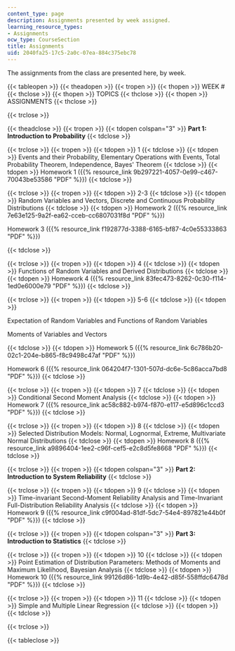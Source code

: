 ```yaml
---
content_type: page
description: Assignments presented by week assigned.
learning_resource_types:
- Assignments
ocw_type: CourseSection
title: Assignments
uid: 2040fa25-17c5-2a0c-07ea-884c375ebc78
---
```


The assignments from the class are presented here, by week.

{{< tableopen >}}
{{< theadopen >}}
{{< tropen >}}
{{< thopen >}}
WEEK #
{{< thclose >}}
{{< thopen >}}
TOPICS
{{< thclose >}}
{{< thopen >}}
ASSIGNMENTS
{{< thclose >}}

{{< trclose >}}

{{< theadclose >}}
{{< tropen >}}
{{< tdopen colspan="3" >}}
**Part 1: Introduction to Probability**
{{< tdclose >}}

{{< trclose >}}
{{< tropen >}}
{{< tdopen >}}
1
{{< tdclose >}}
{{< tdopen >}}
Events and their Probability, Elementary Operations with Events, Total Probability Theorem, Independence, Bayes' Theorem
{{< tdclose >}}
{{< tdopen >}}
Homework 1 ({{% resource_link 9b297221-4057-0e99-c467-70043be53586 "PDF" %}})
{{< tdclose >}}

{{< trclose >}}
{{< tropen >}}
{{< tdopen >}}
2-3
{{< tdclose >}}
{{< tdopen >}}
Random Variables and Vectors, Discrete and Continuous Probability Distributions
{{< tdclose >}}
{{< tdopen >}}
Homework 2 ({{% resource_link 7e63e125-9a2f-ea62-cceb-cc6807031f8d "PDF" %}})

Homework 3 ({{% resource_link f192877d-3388-6165-bf87-4c0e55333863 "PDF" %}})


{{< tdclose >}}

{{< trclose >}}
{{< tropen >}}
{{< tdopen >}}
4
{{< tdclose >}}
{{< tdopen >}}
Functions of Random Variables and Derived Distributions
{{< tdclose >}}
{{< tdopen >}}
Homework 4 ({{% resource_link 83fec473-8262-0c30-f114-1ed0e6000e79 "PDF" %}})
{{< tdclose >}}

{{< trclose >}}
{{< tropen >}}
{{< tdopen >}}
5-6
{{< tdclose >}}
{{< tdopen >}}


Expectation of Random Variables and Functions of Random Variables

Moments of Variables and Vectors


{{< tdclose >}}
{{< tdopen >}}
Homework 5 ({{% resource_link 6c786b20-02c1-204e-b865-f8c9498c47af "PDF" %}})  
  
Homework 6 ({{% resource_link 064204f7-1301-507d-dc6e-5c86acca7bd8 "PDF" %}})
{{< tdclose >}}

{{< trclose >}}
{{< tropen >}}
{{< tdopen >}}
7
{{< tdclose >}}
{{< tdopen >}}
Conditional Second Moment Analysis
{{< tdclose >}}
{{< tdopen >}}
Homework 7 ({{% resource_link ac58c882-b974-f870-e117-e5d896c1ccd3 "PDF" %}})
{{< tdclose >}}

{{< trclose >}}
{{< tropen >}}
{{< tdopen >}}
8
{{< tdclose >}}
{{< tdopen >}}
Selected Distribution Models: Normal, Lognormal, Extreme, Multivariate Normal Distributions
{{< tdclose >}}
{{< tdopen >}}
Homework 8 ({{% resource_link a9896404-1ee2-c96f-cef5-e2c8d5fe8668 "PDF" %}})
{{< tdclose >}}

{{< trclose >}}
{{< tropen >}}
{{< tdopen colspan="3" >}}
**Part 2: Introduction to System Reliability**
{{< tdclose >}}

{{< trclose >}}
{{< tropen >}}
{{< tdopen >}}
9
{{< tdclose >}}
{{< tdopen >}}
Time-invariant Second-Moment Reliability Analysis and Time-Invariant Full-Distribution Reliability Analysis
{{< tdclose >}}
{{< tdopen >}}
Homework 9 ({{% resource_link c9f004ad-81df-5dc7-54e4-897821e44b0f "PDF" %}})
{{< tdclose >}}

{{< trclose >}}
{{< tropen >}}
{{< tdopen colspan="3" >}}
**Part 3: Introduction to Statistics**
{{< tdclose >}}

{{< trclose >}}
{{< tropen >}}
{{< tdopen >}}
10
{{< tdclose >}}
{{< tdopen >}}
Point Estimation of Distribution Parameters: Methods of Moments and Maximum Likelihood, Bayesian Analysis
{{< tdclose >}}
{{< tdopen >}}
Homework 10 ({{% resource_link 99126d86-1d9b-4e42-d85f-558ffdc6478d "PDF" %}})
{{< tdclose >}}

{{< trclose >}}
{{< tropen >}}
{{< tdopen >}}
11
{{< tdclose >}}
{{< tdopen >}}
Simple and Multiple Linear Regression
{{< tdclose >}}
{{< tdopen >}}
 
{{< tdclose >}}

{{< trclose >}}

{{< tableclose >}}